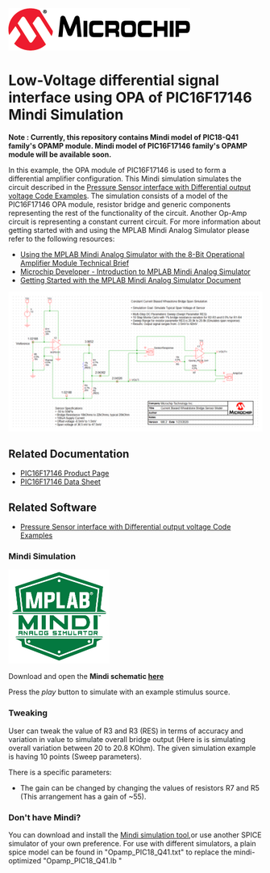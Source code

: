 ![Microchip logo](images/microchip.png)

# Low-Voltage differential signal interface using OPA of PIC16F17146 Mindi Simulation

**Note : Currently, this repository contains Mindi model of PIC18-Q41 family's OPAMP module. Mindi model of PIC16F17146 family's OPAMP module will be available soon.**

In this example, the OPA module of PIC16F17146 is used to form a differential amplifier configuration. This Mindi simulation simulates the circuit described in the [Pressure Sensor interface with Differential output voltage Code Examples](https://github.com/microchip-pic-avr-examples/pic16f17146-pressure-sensor-interface-mplab-mcc). The simulation consists of a model of the PIC16F17146 OPA module, resistor bridge and generic components representing the rest of the functionality of the circuit. Another Op-Amp circuit is representing a constant current circuit. For more information about getting started with and using the MPLAB Mindi Analog Simulator please refer to the following resources:
- [Using the MPLAB Mindi Analog Simulator with the 8-Bit Operational Amplifier Module Technical Brief](https://www.microchip.com/DS90003293)
- [Microchip Developer - Introduction to MPLAB Mindi Analog Simulator](https://www.microchipdeveloper.com/mindi:mindi-analog-simulator-introduction)
- [Getting Started with the MPLAB Mindi Analog Simulator Document](https://www.microchip.com/DS50002564)

![Circuit](images/ExampleCircuit.svg)

## Related Documentation

* [PIC16F17146 Product Page](https://www.microchip.com/product/PIC16F17146)
* [PIC16F17146 Data Sheet](https://www.microchip.com/DS40002343)

## Related Software
* [Pressure Sensor interface with Differential output voltage Code Examples](https://github.com/microchip-pic-avr-examples/pic16f17146-pressure-sensor-interface-mplab-mcc)

### Mindi Simulation
![Mindi](images/mplab-mindi-analog-simulator.png)

Download and open the **Mindi schematic [here](https://github.com/microchip-pic-avr-examples/pic16f17146-differential-signal-interface-to-OPA-mindi/releases/latest)**

Press the _play_ button to simulate with an example stimulus source.

### Tweaking
User can tweak the value of R3 and R3 (RES) in terms of accuracy and variation in value to simulate overall bridge output (Here is is simulating overall variation between 20 to 20.8 KOhm). The given simulation example is having 10 points (Sweep parameters).

There is a specific parameters: 
* The gain can be changed by changing the values of resistors R7 and R5 (This arrangement has a gain of ~55). 

### Don't have Mindi?
You can download and install the [Mindi simulation tool](https://www.microchip.com/mplab/mplab-mindi),or use another SPICE simulator of your own preference. For use with different simulators, a plain spice model can be found in "Opamp_PIC18_Q41.txt" to replace the mindi-optimized "Opamp_PIC18_Q41.lb "
